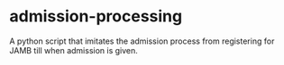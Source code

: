 # admission-processing

A python script that imitates the admission process from registering for JAMB till when admission is given.

